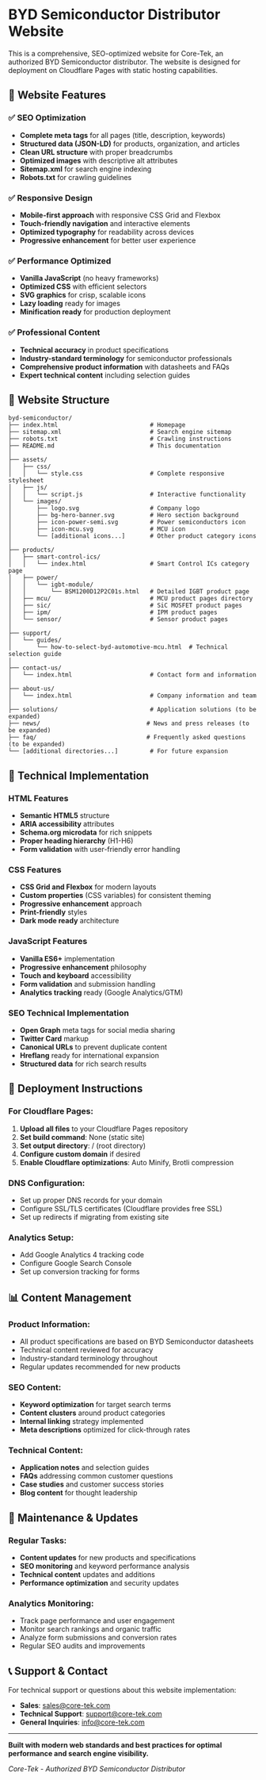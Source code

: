# BYD Semiconductor Distributor Website

This is a comprehensive, SEO-optimized website for Core-Tek, an authorized BYD Semiconductor distributor. The website is designed for deployment on Cloudflare Pages with static hosting capabilities.

## 🌟 Website Features

### ✅ SEO Optimization
- **Complete meta tags** for all pages (title, description, keywords)
- **Structured data (JSON-LD)** for products, organization, and articles
- **Clean URL structure** with proper breadcrumbs
- **Optimized images** with descriptive alt attributes
- **Sitemap.xml** for search engine indexing
- **Robots.txt** for crawling guidelines

### ✅ Responsive Design
- **Mobile-first approach** with responsive CSS Grid and Flexbox
- **Touch-friendly navigation** and interactive elements
- **Optimized typography** for readability across devices
- **Progressive enhancement** for better user experience

### ✅ Performance Optimized
- **Vanilla JavaScript** (no heavy frameworks)
- **Optimized CSS** with efficient selectors
- **SVG graphics** for crisp, scalable icons
- **Lazy loading** ready for images
- **Minification ready** for production deployment

### ✅ Professional Content
- **Technical accuracy** in product specifications
- **Industry-standard terminology** for semiconductor professionals
- **Comprehensive product information** with datasheets and FAQs
- **Expert technical content** including selection guides

## 📁 Website Structure

```
byd-semiconductor/
├── index.html                          # Homepage
├── sitemap.xml                         # Search engine sitemap
├── robots.txt                          # Crawling instructions
├── README.md                           # This documentation
│
├── assets/
│   ├── css/
│   │   └── style.css                   # Complete responsive stylesheet
│   ├── js/
│   │   └── script.js                   # Interactive functionality
│   └── images/
│       ├── logo.svg                    # Company logo
│       ├── bg-hero-banner.svg          # Hero section background
│       ├── icon-power-semi.svg         # Power semiconductors icon
│       ├── icon-mcu.svg                # MCU icon
│       └── [additional icons...]       # Other product category icons
│
├── products/
│   ├── smart-control-ics/
│   │   └── index.html                  # Smart Control ICs category page
│   ├── power/
│   │   └── igbt-module/
│   │       └── BSM1200D12P2C01s.html   # Detailed IGBT product page
│   ├── mcu/                            # MCU product pages directory
│   ├── sic/                            # SiC MOSFET product pages
│   ├── ipm/                            # IPM product pages
│   └── sensor/                         # Sensor product pages
│
├── support/
│   └── guides/
│       └── how-to-select-byd-automotive-mcu.html  # Technical selection guide
│
├── contact-us/
│   └── index.html                      # Contact form and information
│
├── about-us/
│   └── index.html                      # Company information and team
│
├── solutions/                          # Application solutions (to be expanded)
├── news/                              # News and press releases (to be expanded)
├── faq/                               # Frequently asked questions (to be expanded)
└── [additional directories...]         # For future expansion
```

## 🔧 Technical Implementation

### HTML Features
- **Semantic HTML5** structure
- **ARIA accessibility** attributes
- **Schema.org microdata** for rich snippets
- **Proper heading hierarchy** (H1-H6)
- **Form validation** with user-friendly error handling

### CSS Features
- **CSS Grid and Flexbox** for modern layouts
- **Custom properties** (CSS variables) for consistent theming
- **Progressive enhancement** approach
- **Print-friendly** styles
- **Dark mode ready** architecture

### JavaScript Features
- **Vanilla ES6+** implementation
- **Progressive enhancement** philosophy
- **Touch and keyboard** accessibility
- **Form validation** and submission handling
- **Analytics tracking** ready (Google Analytics/GTM)

### SEO Technical Implementation
- **Open Graph** meta tags for social media sharing
- **Twitter Card** markup
- **Canonical URLs** to prevent duplicate content
- **Hreflang** ready for international expansion
- **Structured data** for rich search results

## 🚀 Deployment Instructions

### For Cloudflare Pages:
1. **Upload all files** to your Cloudflare Pages repository
2. **Set build command**: None (static site)
3. **Set output directory**: / (root directory)
4. **Configure custom domain** if desired
5. **Enable Cloudflare optimizations**: Auto Minify, Brotli compression

### DNS Configuration:
- Set up proper DNS records for your domain
- Configure SSL/TLS certificates (Cloudflare provides free SSL)
- Set up redirects if migrating from existing site

### Analytics Setup:
- Add Google Analytics 4 tracking code
- Configure Google Search Console
- Set up conversion tracking for forms

## 📊 Content Management

### Product Information:
- All product specifications are based on BYD Semiconductor datasheets
- Technical content reviewed for accuracy
- Industry-standard terminology throughout
- Regular updates recommended for new products

### SEO Content:
- **Keyword optimization** for target search terms
- **Content clusters** around product categories
- **Internal linking** strategy implemented
- **Meta descriptions** optimized for click-through rates

### Technical Content:
- **Application notes** and selection guides
- **FAQs** addressing common customer questions  
- **Case studies** and customer success stories
- **Blog content** for thought leadership

## 🔄 Maintenance & Updates

### Regular Tasks:
- **Content updates** for new products and specifications
- **SEO monitoring** and keyword performance analysis
- **Technical content** updates and additions
- **Performance optimization** and security updates

### Analytics Monitoring:
- Track page performance and user engagement
- Monitor search rankings and organic traffic
- Analyze form submissions and conversion rates
- Regular SEO audits and improvements

## 📞 Support & Contact

For technical support or questions about this website implementation:

- **Sales**: sales@core-tek.com
- **Technical Support**: support@core-tek.com  
- **General Inquiries**: info@core-tek.com

---

**Built with modern web standards and best practices for optimal performance and search engine visibility.**

*Core-Tek - Authorized BYD Semiconductor Distributor*